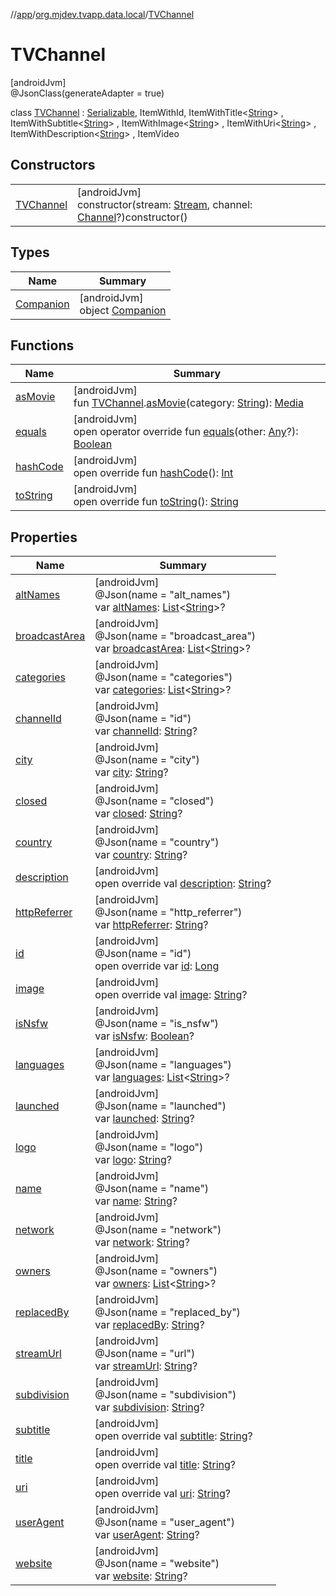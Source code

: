 //[app](../../../index.md)/[org.mjdev.tvapp.data.local](../index.md)/[TVChannel](index.md)

# TVChannel

[androidJvm]\
@JsonClass(generateAdapter = true)

class [TVChannel](index.md) : [Serializable](https://developer.android.com/reference/kotlin/java/io/Serializable.html), ItemWithId, ItemWithTitle&lt;[String](https://kotlinlang.org/api/latest/jvm/stdlib/kotlin/-string/index.html)&gt; , ItemWithSubtitle&lt;[String](https://kotlinlang.org/api/latest/jvm/stdlib/kotlin/-string/index.html)&gt; , ItemWithImage&lt;[String](https://kotlinlang.org/api/latest/jvm/stdlib/kotlin/-string/index.html)&gt; , ItemWithUri&lt;[String](https://kotlinlang.org/api/latest/jvm/stdlib/kotlin/-string/index.html)&gt; , ItemWithDescription&lt;[String](https://kotlinlang.org/api/latest/jvm/stdlib/kotlin/-string/index.html)&gt; , ItemVideo

## Constructors

| | |
|---|---|
| [TVChannel](-t-v-channel.md) | [androidJvm]<br>constructor(stream: [Stream](../../org.mjdev.tvapp.data.remote/-stream/index.md), channel: [Channel](../../org.mjdev.tvapp.data.remote/-channel/index.md)?)constructor() |

## Types

| Name | Summary |
|---|---|
| [Companion](-companion/index.md) | [androidJvm]<br>object [Companion](-companion/index.md) |

## Functions

| Name | Summary |
|---|---|
| [asMovie](-companion/as-movie.md) | [androidJvm]<br>fun [TVChannel](index.md).[asMovie](-companion/as-movie.md)(category: [String](https://kotlinlang.org/api/latest/jvm/stdlib/kotlin/-string/index.html)): [Media](../-media/index.md) |
| [equals](equals.md) | [androidJvm]<br>open operator override fun [equals](equals.md)(other: [Any](https://kotlinlang.org/api/latest/jvm/stdlib/kotlin/-any/index.html)?): [Boolean](https://kotlinlang.org/api/latest/jvm/stdlib/kotlin/-boolean/index.html) |
| [hashCode](hash-code.md) | [androidJvm]<br>open override fun [hashCode](hash-code.md)(): [Int](https://kotlinlang.org/api/latest/jvm/stdlib/kotlin/-int/index.html) |
| [toString](to-string.md) | [androidJvm]<br>open override fun [toString](to-string.md)(): [String](https://kotlinlang.org/api/latest/jvm/stdlib/kotlin/-string/index.html) |

## Properties

| Name | Summary |
|---|---|
| [altNames](alt-names.md) | [androidJvm]<br>@Json(name = &quot;alt_names&quot;)<br>var [altNames](alt-names.md): [List](https://kotlinlang.org/api/latest/jvm/stdlib/kotlin.collections/-list/index.html)&lt;[String](https://kotlinlang.org/api/latest/jvm/stdlib/kotlin/-string/index.html)&gt;? |
| [broadcastArea](broadcast-area.md) | [androidJvm]<br>@Json(name = &quot;broadcast_area&quot;)<br>var [broadcastArea](broadcast-area.md): [List](https://kotlinlang.org/api/latest/jvm/stdlib/kotlin.collections/-list/index.html)&lt;[String](https://kotlinlang.org/api/latest/jvm/stdlib/kotlin/-string/index.html)&gt;? |
| [categories](categories.md) | [androidJvm]<br>@Json(name = &quot;categories&quot;)<br>var [categories](categories.md): [List](https://kotlinlang.org/api/latest/jvm/stdlib/kotlin.collections/-list/index.html)&lt;[String](https://kotlinlang.org/api/latest/jvm/stdlib/kotlin/-string/index.html)&gt;? |
| [channelId](channel-id.md) | [androidJvm]<br>@Json(name = &quot;id&quot;)<br>var [channelId](channel-id.md): [String](https://kotlinlang.org/api/latest/jvm/stdlib/kotlin/-string/index.html)? |
| [city](city.md) | [androidJvm]<br>@Json(name = &quot;city&quot;)<br>var [city](city.md): [String](https://kotlinlang.org/api/latest/jvm/stdlib/kotlin/-string/index.html)? |
| [closed](closed.md) | [androidJvm]<br>@Json(name = &quot;closed&quot;)<br>var [closed](closed.md): [String](https://kotlinlang.org/api/latest/jvm/stdlib/kotlin/-string/index.html)? |
| [country](country.md) | [androidJvm]<br>@Json(name = &quot;country&quot;)<br>var [country](country.md): [String](https://kotlinlang.org/api/latest/jvm/stdlib/kotlin/-string/index.html)? |
| [description](description.md) | [androidJvm]<br>open override val [description](description.md): [String](https://kotlinlang.org/api/latest/jvm/stdlib/kotlin/-string/index.html)? |
| [httpReferrer](http-referrer.md) | [androidJvm]<br>@Json(name = &quot;http_referrer&quot;)<br>var [httpReferrer](http-referrer.md): [String](https://kotlinlang.org/api/latest/jvm/stdlib/kotlin/-string/index.html)? |
| [id](id.md) | [androidJvm]<br>@Json(name = &quot;id&quot;)<br>open override var [id](id.md): [Long](https://kotlinlang.org/api/latest/jvm/stdlib/kotlin/-long/index.html) |
| [image](image.md) | [androidJvm]<br>open override val [image](image.md): [String](https://kotlinlang.org/api/latest/jvm/stdlib/kotlin/-string/index.html)? |
| [isNsfw](is-nsfw.md) | [androidJvm]<br>@Json(name = &quot;is_nsfw&quot;)<br>var [isNsfw](is-nsfw.md): [Boolean](https://kotlinlang.org/api/latest/jvm/stdlib/kotlin/-boolean/index.html)? |
| [languages](languages.md) | [androidJvm]<br>@Json(name = &quot;languages&quot;)<br>var [languages](languages.md): [List](https://kotlinlang.org/api/latest/jvm/stdlib/kotlin.collections/-list/index.html)&lt;[String](https://kotlinlang.org/api/latest/jvm/stdlib/kotlin/-string/index.html)&gt;? |
| [launched](launched.md) | [androidJvm]<br>@Json(name = &quot;launched&quot;)<br>var [launched](launched.md): [String](https://kotlinlang.org/api/latest/jvm/stdlib/kotlin/-string/index.html)? |
| [logo](logo.md) | [androidJvm]<br>@Json(name = &quot;logo&quot;)<br>var [logo](logo.md): [String](https://kotlinlang.org/api/latest/jvm/stdlib/kotlin/-string/index.html)? |
| [name](name.md) | [androidJvm]<br>@Json(name = &quot;name&quot;)<br>var [name](name.md): [String](https://kotlinlang.org/api/latest/jvm/stdlib/kotlin/-string/index.html)? |
| [network](network.md) | [androidJvm]<br>@Json(name = &quot;network&quot;)<br>var [network](network.md): [String](https://kotlinlang.org/api/latest/jvm/stdlib/kotlin/-string/index.html)? |
| [owners](owners.md) | [androidJvm]<br>@Json(name = &quot;owners&quot;)<br>var [owners](owners.md): [List](https://kotlinlang.org/api/latest/jvm/stdlib/kotlin.collections/-list/index.html)&lt;[String](https://kotlinlang.org/api/latest/jvm/stdlib/kotlin/-string/index.html)&gt;? |
| [replacedBy](replaced-by.md) | [androidJvm]<br>@Json(name = &quot;replaced_by&quot;)<br>var [replacedBy](replaced-by.md): [String](https://kotlinlang.org/api/latest/jvm/stdlib/kotlin/-string/index.html)? |
| [streamUrl](stream-url.md) | [androidJvm]<br>@Json(name = &quot;url&quot;)<br>var [streamUrl](stream-url.md): [String](https://kotlinlang.org/api/latest/jvm/stdlib/kotlin/-string/index.html)? |
| [subdivision](subdivision.md) | [androidJvm]<br>@Json(name = &quot;subdivision&quot;)<br>var [subdivision](subdivision.md): [String](https://kotlinlang.org/api/latest/jvm/stdlib/kotlin/-string/index.html)? |
| [subtitle](subtitle.md) | [androidJvm]<br>open override val [subtitle](subtitle.md): [String](https://kotlinlang.org/api/latest/jvm/stdlib/kotlin/-string/index.html)? |
| [title](title.md) | [androidJvm]<br>open override val [title](title.md): [String](https://kotlinlang.org/api/latest/jvm/stdlib/kotlin/-string/index.html)? |
| [uri](uri.md) | [androidJvm]<br>open override val [uri](uri.md): [String](https://kotlinlang.org/api/latest/jvm/stdlib/kotlin/-string/index.html)? |
| [userAgent](user-agent.md) | [androidJvm]<br>@Json(name = &quot;user_agent&quot;)<br>var [userAgent](user-agent.md): [String](https://kotlinlang.org/api/latest/jvm/stdlib/kotlin/-string/index.html)? |
| [website](website.md) | [androidJvm]<br>@Json(name = &quot;website&quot;)<br>var [website](website.md): [String](https://kotlinlang.org/api/latest/jvm/stdlib/kotlin/-string/index.html)? |
